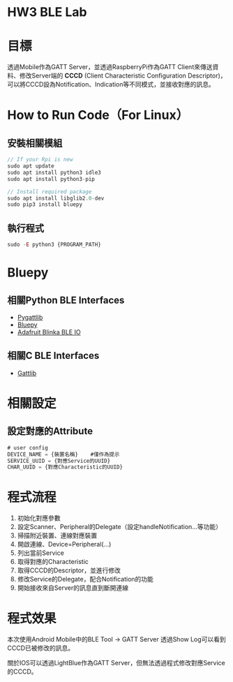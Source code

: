 HW3 BLE Lab
===

# 目標
透過Mobile作為GATT Server，並透過RaspberryPi作為GATT Client來傳送資料、修改Server端的 **CCCD** (Client Characteristic Configuration Descriptor)，可以將CCCD設為Notification、Indication等不同模式，並接收對應的訊息。

# How to Run Code（For Linux）

## 安裝相關模組
```javascript
// If your Rpi is new
sudo apt update
sudo apt install python3 idle3
sudo apt install python3-pip

// Install required package
sudo apt install libglib2.0-dev
sudo pip3 install bluepy
```

## 執行程式
```javascript
sudo -E python3 {PROGRAM_PATH}
```

# Bluepy

## 相關Python BLE Interfaces
* [Pygattlib](https://github.com/oscaracena/pygattlib)
* [Bluepy](https://github.com/IanHarvey/bluepy)
* [Adafruit Blinka BLE IO](https://github.com/adafruit/Adafruit_Blinka_bleio)

## 相關C BLE Interfaces
* [Gattlib](https://github.com/labapart/gattlib)

# 相關設定

## 設定對應的Attribute

```javascript
# user config
DEVICE_NAME = {裝置名稱}    #僅作為提示
SERVICE_UUID = {對應Service的UUID}
CHAR_UUID = {對應Characteristic的UUID}
```

# 程式流程

1. 初始化對應參數
2. 設定Scanner、Peripheral的Delegate（設定handleNotification...等功能）
3. 掃描附近裝置、連線對應裝置
4. 開啟連線、Device=Peripheral(...)
5. 列出當前Service
6. 取得對應的Characteristic
7. 取得CCCD的Descriptor，並進行修改
8. 修改Service的Delegate，配合Notification的功能
9. 開始接收來自Server的訊息直到斷開連線

# 程式效果
本次使用Android Mobile中的BLE Tool -> GATT Server
透過Show Log可以看到CCCD已被修改的訊息。

關於IOS可以透過LightBlue作為GATT Server，但無法透過程式修改對應Service的CCCD。